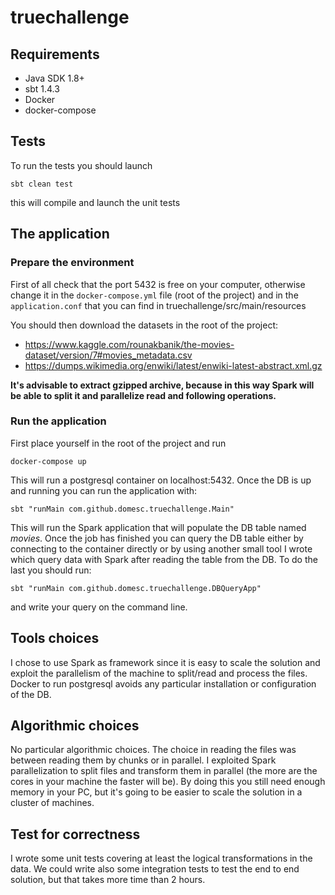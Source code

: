 # truechallenge

## Requirements
- Java SDK 1.8+
- sbt 1.4.3
- Docker
- docker-compose

## Tests
To run the tests you should launch
```
sbt clean test
```
this will compile and launch the unit tests

## The application
### Prepare the environment
First of all check that the port 5432 is free on your computer, otherwise change it in the `docker-compose.yml` file (root of the project) and in the `application.conf`
that you can find in truechallenge/src/main/resources

You should then download the datasets in the root of the project:
* https://www.kaggle.com/rounakbanik/the-movies-dataset/version/7#movies_metadata.csv
* https://dumps.wikimedia.org/enwiki/latest/enwiki-latest-abstract.xml.gz

**It's advisable to extract gzipped archive, because in this way Spark will be able to split it and parallelize read and following operations.**

### Run the application
First place yourself in the root of the project and run
```
docker-compose up
```
This will run a postgresql container on localhost:5432. Once the DB is up and running you can run the application with:
```
sbt "runMain com.github.domesc.truechallenge.Main"
```
This will run the Spark application that will populate the DB table named *movies*. Once the job has finished you can query the DB table
either by connecting to the container directly or by using another small tool I wrote which query data with Spark after reading the table from the DB. To do the last you should run:
```
sbt "runMain com.github.domesc.truechallenge.DBQueryApp"
```
and write your query on the command line.

## Tools choices
I chose to use Spark as framework since it is easy to scale the solution and exploit the parallelism of the machine to split/read and process
the files.
Docker to run postgresql avoids any particular installation or configuration of the DB.

## Algorithmic choices
No particular algorithmic choices. The choice in reading the files was between reading them by chunks or in parallel. I exploited Spark parallelization to split
files and transform them in parallel (the more are the cores in your machine the faster will be). By doing this you still need enough memory in your PC,
but it's going to be easier to scale the solution in a cluster of machines.

## Test for correctness
I wrote some unit tests covering at least the logical transformations in the data. We could write also some integration tests to test the end to end solution,
but that takes more time than 2 hours.



